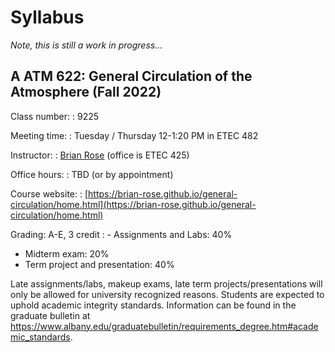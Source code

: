 # Syllabus

*Note, this is still a work in progress...*

## A ATM 622: General Circulation of the Atmosphere (Fall 2022)

Class number:
: 9225

Meeting time:
: Tuesday / Thursday 12-1:20 PM in ETEC 482

Instructor:
: [Brian Rose](https://www.atmos.albany.edu/facstaff/brose/) (office is ETEC 425)

Office hours:
: TBD (or by appointment)

Course website:
: [https://brian-rose.github.io/general-circulation/home.html](https://brian-rose.github.io/general-circulation/home.html)

Grading: A-E, 3 credit
: - Assignments and Labs: 40%
  - Midterm exam: 20%
  - Term project and presentation: 40%

Late assignments/labs, makeup exams, late term projects/presentations will only be allowed for university recognized reasons. Students are expected to uphold academic integrity standards. Information can be found in the graduate bulletin at https://www.albany.edu/graduatebulletin/requirements_degree.htm#academic_standards.
